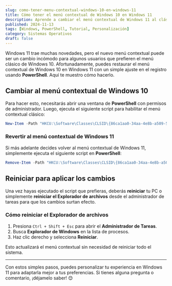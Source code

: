 ```yaml
---
slug: como-tener-menu-contextual-windows-10-en-windows-11
title: Cómo tener el menú contextual de Windows 10 en Windows 11
description: Aprende a cambiar el menú contextual de Windows 11 al clásico de Windows 10 usando PowerShell, y cómo revertirlo si lo necesitas.
published: 2024-11-13
tags: [Windows, PowerShell, Tutorial, Personalización]
category: Sistemas Operativos
draft: false
---
```



Windows 11 trae muchas novedades, pero el nuevo menú contextual puede ser un cambio incómodo para algunos usuarios que prefieren el menú clásico de Windows 10. Afortunadamente, puedes restaurar el menú contextual de Windows 10 en Windows 11 con un simple ajuste en el registro usando **PowerShell**. Aquí te muestro cómo hacerlo.

## Cambiar al menú contextual de Windows 10

Para hacer esto, necesitarás abrir una ventana de **PowerShell** con permisos de administrador. Luego, ejecuta el siguiente script para habilitar el menú contextual clásico:

```powershell
New-Item -Path "HKCU:\Software\Classes\CLSID\{86ca1aa0-34aa-4e8b-a509-50c905bae2a2}\InprocServer32" -Value "" -Force
```

### Revertir al menú contextual de Windows 11

Si más adelante decides volver al menú contextual de Windows 11, simplemente ejecuta el siguiente script en **PowerShell**:

```powershell
Remove-Item -Path "HKCU:\Software\Classes\CLSID\{86ca1aa0-34aa-4e8b-a509-50c905bae2a2}\InprocServer32"
```

## Reiniciar para aplicar los cambios

Una vez hayas ejecutado el script que prefieras, deberás **reiniciar** tu PC o simplemente **reiniciar el Explorador de archivos** desde el administrador de tareas para que los cambios surtan efecto.

### Cómo reiniciar el Explorador de archivos

1. Presiona `Ctrl + Shift + Esc` para abrir el **Administrador de Tareas**.
2. Busca **Explorador de Windows** en la lista de procesos.
3. Haz clic derecho y selecciona **Reiniciar**.

Esto actualizará el menú contextual sin necesidad de reiniciar todo el sistema.

---

Con estos simples pasos, puedes personalizar tu experiencia en Windows 11 para adaptarla mejor a tus preferencias. Si tienes alguna pregunta o comentario, ¡déjamelo saber! 😊

